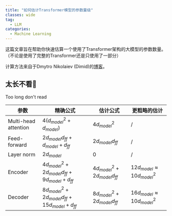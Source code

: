 ```yaml
---
title: "如何估计Transformer模型的参数量级"
classes: wide
tag:
  - LLM
categories:
  - Machine Learning
---
```


这篇文章旨在帮助你快速估算一个使用了Transformer架构的大模型的参数数量。（不论是使用了完整的Transformer还是只使用了一部分）

计算方法来自于Dmytro Nikolaiev (Dimid)的[博客](https://towardsdatascience.com/how-to-estimate-the-number-of-parameters-in-transformer-models-ca0f57d8dff0)。

## 太长不看🙈

Too long don't read

| 参数                 | 精确公式                                           | 估计公式                        | 更粗略的估计                       |
| -------------------- | -------------------------------------------------- | ------------------------------- | ---------------------------------- |
| Multi-head attention | $4(d_{model}^2+d_{model})$                         | $4d_{model}^2$                  | /                                  |
| Feed-forward         | $2d_{model}d_{ff}+d_{model}+d_{ff}$                | $2d_{model}d_{ff}$              | /                                  |
| Layer norm           | $2 d_{model}$                                      | 0                               | /                                  |
| Encoder              | $4d_{model}^2+2d_{model}d_{ff}+9d_{model}+d_{ff}$  | $4d_{model}^2+2d_{model}d_{ff}$ | $12d_{model}\approx10 d_{model}^2$ |
| Decoder              | $8d_{model}^2+2d_{model}d_{ff}+15d_{model}+d_{ff}$ | $8d_{model}^2+2d_{model}d_{ff}$ | $16d_{model}\approx10 d_{model}^2$ |

  




